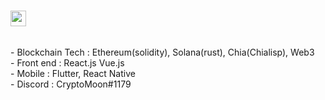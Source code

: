 ### <img src="https://media.giphy.com/media/hvRJCLFzcasrR4ia7z/giphy.gif" width="25px">
 <br />
  - Blockchain Tech : Ethereum(solidity), Solana(rust), Chia(Chialisp), Web3 <br/>
  - Front end : React.js Vue.js <br/>
  - Mobile : Flutter, React Native
 <br />   
- Discord : CryptoMoon#1179
